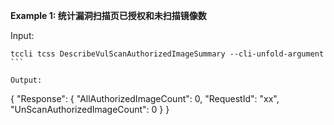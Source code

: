 **Example 1: 统计漏洞扫描页已授权和未扫描镜像数**



Input: 

```
tccli tcss DescribeVulScanAuthorizedImageSummary --cli-unfold-argument ```

Output: 
```
{
    "Response": {
        "AllAuthorizedImageCount": 0,
        "RequestId": "xx",
        "UnScanAuthorizedImageCount": 0
    }
}
```

